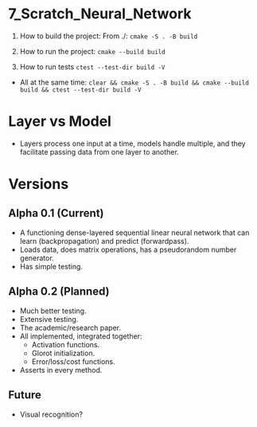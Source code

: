 # 7_Scratch_Neural_Network
 
1. How to build the project:
From ./:
`cmake -S . -B build`

2. How to run the project:
`cmake --build build`

3. How to run tests
`ctest --test-dir build -V`

* All at the same time:
`clear && cmake -S . -B build && cmake --build build && ctest --test-dir build -V`

# Layer vs Model
* Layers process one input at a time, models handle multiple, and they facilitate passing data from one layer to another.

# Versions

## Alpha 0.1 (Current)
* A functioning dense-layered sequential linear neural network that can learn (backpropagation) and predict (forwardpass).
* Loads data, does matrix operations, has a pseudorandom number generator.
* Has simple testing.

## Alpha 0.2 (Planned)
* Much better testing.
* Extensive testing.
* The academic/research paper.
* All implemented, integrated together:
    * Activation functions.
    * Glorot initialization.
    * Error/loss/cost functions.
* Asserts in every method.

## Future
* Visual recognition?